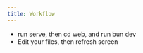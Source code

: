 ```yaml
---
title: Workflow
---
```


- run serve, then cd web, and run bun dev
- Edit your files, then refresh screen